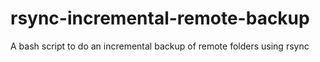 # rsync-incremental-remote-backup
A bash script to do an incremental backup of remote folders using rsync
